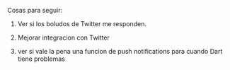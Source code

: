 Cosas para seguir:

1) Ver si los boludos de Twitter me responden.

2) Mejorar integracion con Twitter

3) ver si vale la pena una funcion de push notifications para cuando Dart tiene problemas